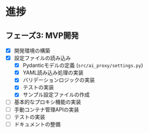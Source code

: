 # 進捗

## フェーズ3: MVP開発

- [x] 開発環境の構築
- [x] 設定ファイルの読み込み
  - [x] Pydanticモデルの定義 (`src/ai_proxy/settings.py`)
  - [x] YAML読み込み処理の実装
  - [x] バリデーションロジックの実装
  - [x] テストの実装
  - [x] サンプル設定ファイルの作成
- [ ] 基本的なプロキシ機能の実装
- [ ] 手動コンテナ管理APIの実装
- [ ] テストの実装
- [ ] ドキュメントの整備
